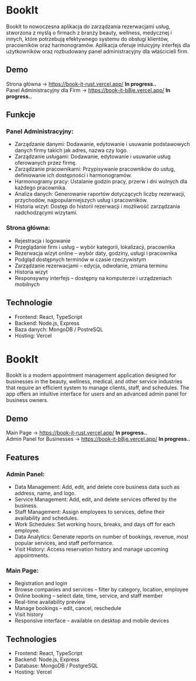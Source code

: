 # BookIt
BookIt to nowoczesna aplikacja do zarządzania rezerwacjami usług, stworzona z myślą o firmach z branży beauty, wellness, medycznej i innych, które potrzebują efektywnego systemu do obsługi klientów, pracowników oraz harmonogramów. Aplikacja oferuje intuicyjny interfejs dla użytkowników oraz rozbudowany panel administracyjny dla właścicieli firm.

## Demo
Strona główna -> https://book-it-rust.vercel.app/ <b>In progress..</b> <br>
Panel Administracyjny dla Firm -> https://book-it-b8je.vercel.app/       <b>In progress..</b>

## Funkcje
### Panel Administracyjny:
- Zarządzanie danymi: Dodawanie, edytowanie i usuwanie podstawowych danych firmy takich jak adres, nazwa czy logo.
- Zarządzanie usługami: Dodawanie, edytowanie i usuwanie usług oferowanych przez firmę.
- Zarządzanie pracownikami: Przypisywanie pracowników do usług, definiowanie ich dostępności i harmonogramów.
- Harmonogramy pracy: Ustalanie godzin pracy, przerw i dni wolnych dla każdego pracownika.
- Analiza danych: Generowanie raportów dotyczących liczby rezerwacji, przychodów, najpopularniejszych usług i pracowników.
- Historia wizyt: Dostęp do historii rezerwacji i możliwość zarządzania nadchodzącymi wizytami.

### Strona główna:
- Rejestracja i logowanie
- Przeglądanie firm i usług – wybór kategorii, lokalizacji, pracownika
- Rezerwacja wizyt online – wybór daty, godziny, usługi i pracownika
- Podgląd dostępnych terminów w czasie rzeczywistym
- Zarządzanie rezerwacjami – edycja, odwołanie, zmiana terminu
- Historia wizyt
- Responsywny interfejs – dostępny na komputerze i urządzeniach mobilnych

## Technologie
- Frontend: React, TypeScript
- Backend: Node.js, Express
- Baza danych: MongoDB / PostreSQL
- Hosting: Vercel

  
#

# BookIt
BookIt is a modern appointment management application designed for businesses in the beauty, wellness, medical, and other service industries that require an efficient system to manage clients, staff, and schedules. The app offers an intuitive interface for users and an advanced admin panel for business owners.

## Demo
Main Page -> https://book-it-rust.vercel.app/ <b>In progress..</b> <br>
Admin Panel for Businesses -> https://book-it-b8je.vercel.app/       <b>In progress..</b>

## Features
### Admin Panel:
- Data Management: Add, edit, and delete core business data such as address, name, and logo.
- Service Management: Add, edit, and delete services offered by the business.
- Staff Management: Assign employees to services, define their availability and schedules.
- Work Schedules: Set working hours, breaks, and days off for each employee.
- Data Analytics: Generate reports on number of bookings, revenue, most popular services, and staff performance.
- Visit History: Access reservation history and manage upcoming appointments.

### Main Page:
- Registration and login
- Browse companies and services – filter by category, location, employee
- Online booking – select date, time, service, and staff member
- Real-time availability preview
- Manage bookings – edit, cancel, reschedule
- Visit history
- Responsive interface – available on desktop and mobile devices

## Technologies
- Frontend: React, TypeScript
- Backend: Node.js, Express
- Database: MongoDB / PostgreSQL
- Hosting: Vercel
